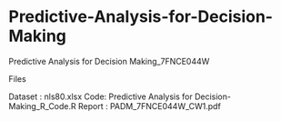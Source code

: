 # Predictive-Analysis-for-Decision-Making
Predictive Analysis for Decision Making_7FNCE044W

Files 

Dataset : nls80.xlsx 
Code: Predictive Analysis for Decision-Making_R_Code.R
Report : PADM_7FNCE044W_CW1.pdf 
